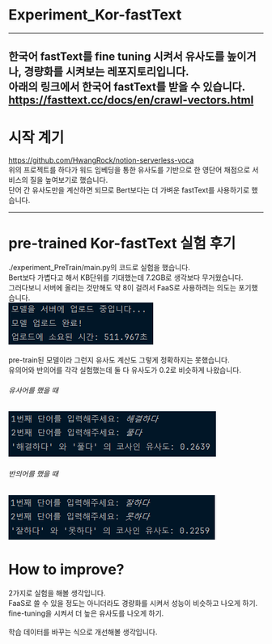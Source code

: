 # Experiment_Kor-fastText  
---
한국어 fastText를 fine tuning 시켜서 유사도를 높이거나, 경량화를 시켜보는 레포지토리입니다.  
아래의 링크에서 한국어 fastText를 받을 수 있습니다.  
https://fasttext.cc/docs/en/crawl-vectors.html
---

# 시작 계기
https://github.com/HwangRock/notion-serverless-voca  
위의 프로젝트를 하다가 워드 임베딩을 통한 유사도를 기반으로 한 영단어 채점으로 서비스의 질을 높여보기로 했습니다.  
단어 간 유사도만을 계산하면 되므로 Bert보다는 더 가벼운 fastText를 사용하기로 했습니다.  

---

# pre-trained Kor-fastText 실험 후기
./experiment_PreTrain/main.py의 코드로 실험을 했습니다.  
Bert보다 가볍다고 해서 KB단위를 기대했는데 7.2GB로 생각보다 무거웠습니다.  
그러다보니 서버에 올리는 것만해도 약 8이 걸려서 FaaS로 사용하려는 의도는 포기했습니다.  
![](presentation/uploaded.png)  
</br>
pre-train된 모델이라 그런지 유사도 계산도 그렇게 정확하지는 못했습니다.  
유의어와 반의어를 각각 실험했는데 둘 다 유사도가 0.2로 비슷하게 나왔습니다.  
###### 유사어를 했을 때  
![](presentation/ex1.png)  
###### 반의어를 했을 때  
![](presentation/ex2.png)  

# How to improve?
2가지로 실험을 해볼 생각입니다.  
FaaS로 쓸 수 있을 정도는 아니더라도 경량화를 시켜서 성능이 비슷하고 나오게 하기.  
fine-tuning을 시켜서 더 높은 유사도를 나오게 하기.  
</br>
학습 데이터를 바꾸는 식으로 개선해볼 생각입니다.
